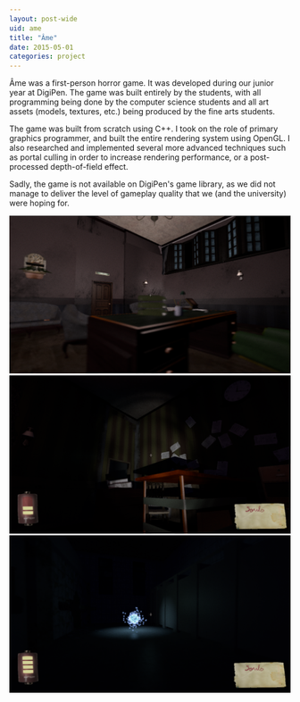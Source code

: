 ```yaml
---
layout: post-wide
uid: ame
title: "Âme"
date: 2015-05-01
categories: project
---
```


Âme was a first-person horror game. It was developed during our junior year at DigiPen. The game was built entirely by the students, with all programming being done by the computer science students and all art assets (models, textures, etc.) being produced by the fine arts students.

The game was built from scratch using C++. I took on the role of primary graphics programmer, and built the entire rendering system using OpenGL.
I also researched and implemented several more advanced techniques such as portal culling in order to increase rendering performance, or a post-processed depth-of-field effect.

Sadly, the game is not available on DigiPen's game library, as we did not manage to deliver the level of gameplay quality that we (and the university) were hoping for.

![A screenshot showing an room in the game, demonstrating the depth-of-field effect](/images/portfolio/ame/Ame_1.png)
![Another screenshot, much darker, showing the game's UI](/images/portfolio//ame/Ame_2.png)
![A screenshot showing an in-development particle effect representing a collectible "soul"](/images/portfolio/ame/Ame_3.png)